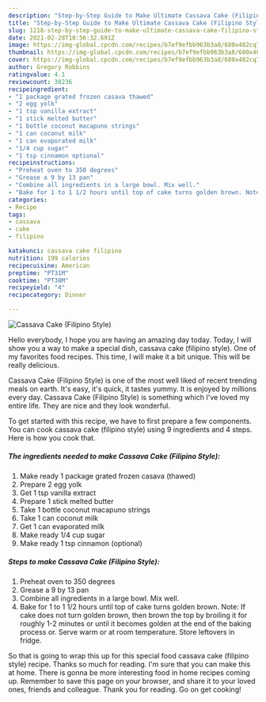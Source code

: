 ```yaml
---
description: "Step-by-Step Guide to Make Ultimate Cassava Cake (Filipino Style)"
title: "Step-by-Step Guide to Make Ultimate Cassava Cake (Filipino Style)"
slug: 1218-step-by-step-guide-to-make-ultimate-cassava-cake-filipino-style
date: 2021-02-28T10:56:32.691Z
image: https://img-global.cpcdn.com/recipes/b7ef9efbb963b3a8/680x482cq70/cassava-cake-filipino-style-recipe-main-photo.jpg
thumbnail: https://img-global.cpcdn.com/recipes/b7ef9efbb963b3a8/680x482cq70/cassava-cake-filipino-style-recipe-main-photo.jpg
cover: https://img-global.cpcdn.com/recipes/b7ef9efbb963b3a8/680x482cq70/cassava-cake-filipino-style-recipe-main-photo.jpg
author: Gregory Robbins
ratingvalue: 4.1
reviewcount: 38236
recipeingredient:
- "1 package grated frozen casava thawed"
- "2 egg yolk"
- "1 tsp vanilla extract"
- "1 stick melted butter"
- "1 bottle coconut macapuno strings"
- "1 can coconut milk"
- "1 can evaporated milk"
- "1/4 cup sugar"
- "1 tsp cinnamon optional"
recipeinstructions:
- "Preheat oven to 350 degrees"
- "Grease a 9 by 13 pan"
- "Combine all ingredients in a large bowl. Mix well."
- "Bake for 1 to 1 1/2 hours until top of cake turns golden brown. Note: If cake does not turn golden brown, then brown the top by broiling it for roughly 1-2 minutes or until it becomes golden at the end of the baking process or. Serve warm or at room temperature. Store leftovers in fridge."
categories:
- Recipe
tags:
- cassava
- cake
- filipino

katakunci: cassava cake filipino 
nutrition: 199 calories
recipecuisine: American
preptime: "PT31M"
cooktime: "PT38M"
recipeyield: "4"
recipecategory: Dinner

---
```



![Cassava Cake (Filipino Style)](https://img-global.cpcdn.com/recipes/b7ef9efbb963b3a8/680x482cq70/cassava-cake-filipino-style-recipe-main-photo.jpg)

Hello everybody, I hope you are having an amazing day today. Today, I will show you a way to make a special dish, cassava cake (filipino style). One of my favorites food recipes. This time, I will make it a bit unique. This will be really delicious.



Cassava Cake (Filipino Style) is one of the most well liked of recent trending meals on earth. It's easy, it's quick, it tastes yummy. It is enjoyed by millions every day. Cassava Cake (Filipino Style) is something which I've loved my entire life. They are nice and they look wonderful.


To get started with this recipe, we have to first prepare a few components. You can cook cassava cake (filipino style) using 9 ingredients and 4 steps. Here is how you cook that.

<!--inarticleads1-->

##### The ingredients needed to make Cassava Cake (Filipino Style):

1. Make ready 1 package grated frozen casava (thawed)
1. Prepare 2 egg yolk
1. Get 1 tsp vanilla extract
1. Prepare 1 stick melted butter
1. Take 1 bottle coconut macapuno strings
1. Take 1 can coconut milk
1. Get 1 can evaporated milk
1. Make ready 1/4 cup sugar
1. Make ready 1 tsp cinnamon (optional)




<!--inarticleads2-->

##### Steps to make Cassava Cake (Filipino Style):

1. Preheat oven to 350 degrees
1. Grease a 9 by 13 pan
1. Combine all ingredients in a large bowl. Mix well.
1. Bake for 1 to 1 1/2 hours until top of cake turns golden brown. Note: If cake does not turn golden brown, then brown the top by broiling it for roughly 1-2 minutes or until it becomes golden at the end of the baking process or. Serve warm or at room temperature. Store leftovers in fridge.




So that is going to wrap this up for this special food cassava cake (filipino style) recipe. Thanks so much for reading. I'm sure that you can make this at home. There is gonna be more interesting food in home recipes coming up. Remember to save this page on your browser, and share it to your loved ones, friends and colleague. Thank you for reading. Go on get cooking!
